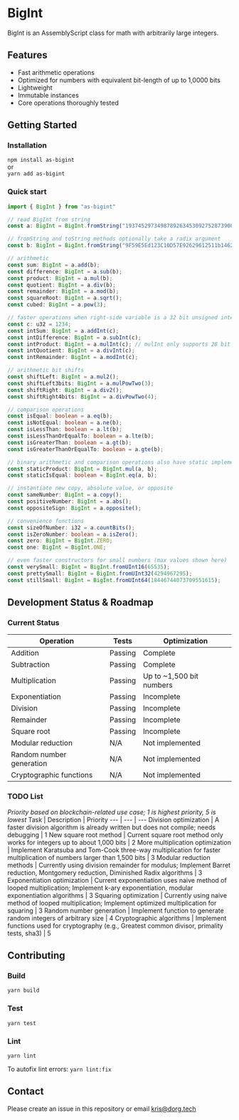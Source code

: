 # BigInt
BigInt is an AssemblyScript class for math with arbitrarily large integers.

## Features

- Fast arithmetic operations
- Optimized for numbers with equivalent bit-length of up to 1,0000 bits
- Lightweight
- Immutable instances
- Core operations thoroughly tested

## Getting Started

### Installation
`npm install as-bigint`  
or  
`yarn add as-bigint`

### Quick start

```typescript
import { BigInt } from "as-bigint"

// read BigInt from string
const a: BigInt = BigInt.fromString("193745297349878926345309275287390603279729047130943891478958917983475091793475173497590134709571089374907109387571937458034975817093477309837980579034797");

// fromString and toString methods optionally take a radix argument
const b: BigInt = BigInt.fromString("9F59E5Ed123C10D57E92629612511b14628D2799", 16);

// arithmetic
const sum: BigInt = a.add(b);
const difference: BigInt = a.sub(b);
const product: BigInt = a.mul(b);
const quotient: BigInt = a.div(b);
const remainder: BigInt = a.mod(b);
const squareRoot: BigInt = a.sqrt();
const cubed: BigInt = a.pow(3);

// faster operations when right-side variable is a 32 bit unsigned integer:
const c: u32 = 1234;
const intSum: BigInt = a.addInt(c);
const intDifference: BigInt = a.subInt(c);
const intProduct: BigInt = a.mulInt(c); // mulInt only supports 28 bit intger arguments (max value: 268435456)
const intQuotient: BigInt = a.divInt(c);
const intRemainder: BigInt = a.modInt(c);

// arithmetic bit shifts
const shiftLeft: BigInt = a.mul2();
const shiftLeft3bits: BigInt = a.mulPowTwo(3);
const shiftRight: BigInt = a.div2();
const shiftRight4bits: BigInt = a.divPowTwo(4);

// comparison operations
const isEqual: boolean = a.eq(b);
const isNotEqual: boolean = a.ne(b);
const isLessThan: boolean = a.lt(b);
const isLessThanOrEqualTo: boolean = a.lte(b);
const isGreaterThan: boolean = a.gt(b);
const isGreaterThanOrEqualTo: boolean = a.gte(b);

// binary arithmetic and comparison operations also have static implementations
const staticProduct: BigInt = BigInt.mul(a, b);
const staticIsEqual: boolean = BigInt.eq(a, b);

// instantiate new copy, absolute value, or opposite
const sameNumber: BigInt = a.copy();
const positiveNumber: BigInt = a.abs();
const oppositeSign: BigInt = a.opposite();

// convenience functions
const sizeOfNumber: i32 = a.countBits();
const isZeroNumber: boolean = a.isZero();
const zero: BigInt = BigInt.ZERO;
const one: BigInt = BigInt.ONE;

// even faster constructors for small numbers (max values shown here)
const verySmall: BigInt = BigInt.fromUInt16(65535);
const prettySmall: BigInt = BigInt.fromUInt32(4294967295);
const stillSmall: BigInt = BigInt.fromUInt64(18446744073709551615);
```

## Development Status & Roadmap

### Current Status

Operation | Tests | Optimization
--- | --- | ---
Addition | Passing | Complete
Subtraction | Passing | Complete
Multiplication | Passing | Up to ~1,500 bit numbers
Exponentiation | Passing | Incomplete
Division | Passing | Incomplete
Remainder | Passing | Incomplete
Square root | Passing | Incomplete
Modular reduction | N/A | Not implemented
Random number generation | N/A | Not implemented
Cryptographic functions | N/A | Not implemented

### TODO List
*Priority based on blockchain-related use case; 1 is highest priority, 5 is lowest*
Task | Description | Priority
--- | --- | ---
Division optimization | A faster division algorithm is already written but does not compile; needs debugging | 1
New square root method | Current square root method only works for integers up to about 1,000 bits | 2
More multiplication optimization | Implement Karatsuba and Tom-Cook three-way multiplication for faster multiplication of numbers larger than 1,500 bits | 3
Modular reduction methods | Currently using division remainder for modulus; Implement Barret reduction, Montgomery reduction, Diminished Radix algorithms | 3
Exponentiation optimization | Current exponentiation uses naive method of looped multiplication; Implement k-ary exponentiation, modular exponentiation algorithms | 3
Squaring optimization | Currently using naive method of looped multiplication; Implement optimized multiplication for squaring | 3
Random number generation | Implement function to generate random integers of arbitrary size | 4
Cryptographic algorithms | Implement functions used for cryptography (e.g., Greatest common divisor, primality tests, sha3) | 5

## Contributing  

### Build  
`yarn build`  

### Test  
`yarn test`  

### Lint
`yarn lint`

To autofix lint errors:
`yarn lint:fix`

## Contact
Please create an issue in this repository or email kris@dorg.tech
